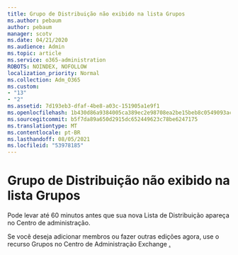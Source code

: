 ```yaml
---
title: Grupo de Distribuição não exibido na lista Grupos
ms.author: pebaum
author: pebaum
manager: scotv
ms.date: 04/21/2020
ms.audience: Admin
ms.topic: article
ms.service: o365-administration
ROBOTS: NOINDEX, NOFOLLOW
localization_priority: Normal
ms.collection: Adm_O365
ms.custom:
- "13"
- "2"
ms.assetid: 7d193eb3-dfaf-4be8-a03c-151905a1e9f1
ms.openlocfilehash: 1b430d86a9384005ca389ec2e98708ea2be15beb8c0549093acb829f90189d38
ms.sourcegitcommit: b5f7da89a650d2915dc652449623c78be6247175
ms.translationtype: MT
ms.contentlocale: pt-BR
ms.lasthandoff: 08/05/2021
ms.locfileid: "53978185"
---
```

# <a name="distribution-group-not-showing-in-groups-list"></a>Grupo de Distribuição não exibido na lista Grupos

Pode levar até 60 minutos antes que sua nova Lista de Distribuição apareça no Centro de administração.
  
Se você deseja adicionar membros ou fazer outras edições agora, use o recurso Grupos no Centro de Administração Exchange [.](https://outlook.office365.com/ecp/?rfr=Admin_o365&amp;exsvurl=1)
  